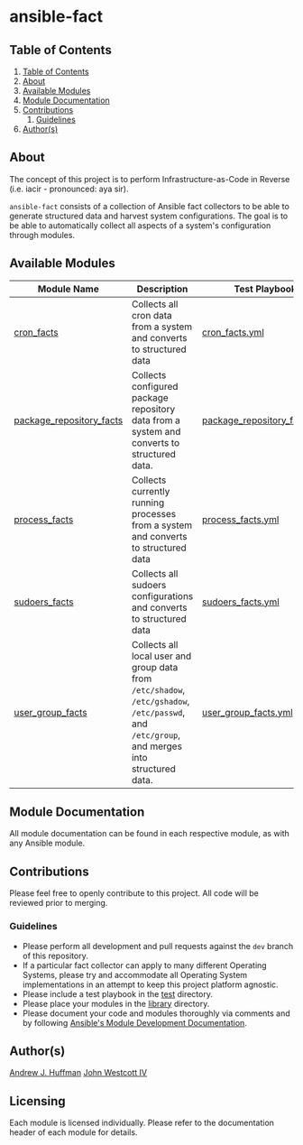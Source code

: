 # ansible-fact
## Table of Contents
<!-- TOC depthFrom:2 depthTo:6 withLinks:1 updateOnSave:1 orderedList:1 -->

1. [Table of Contents](#table-of-contents)
2. [About](#about)
3. [Available Modules](#available-modules)
4. [Module Documentation](#module-documentation)
5. [Contributions](#contributions)
	1. [Guidelines](#guidelines)
6. [Author(s)](#authors)

<!-- /TOC -->

## About
The concept of this project is to perform Infrastructure-as-Code in Reverse (i.e. iacir - pronounced: aya sir).  

`ansible-fact` consists of a collection of Ansible fact collectors to be able to generate structured data and harvest system configurations.  The goal is to be able to automatically collect all aspects of a system's configuration through modules.

## Available Modules
| Module Name | Description | Test Playbook |
| --- | --- | --- |
| [cron_facts](library/cron_facts.py) | Collects all cron data from a system and converts to structured data | [cron_facts.yml](test/cron_facts.yml) |
| [package_repository_facts](library/package_repository_facts.py) | Collects configured package repository data from a system and converts to structured data. | [package_repository_facts.yml](test/package_repository_facts.yml) |
| [process_facts](library/process_facts.py) | Collects currently running processes from a system and converts to structured data | [process_facts.yml](test/process_facts.yml) |
| [sudoers_facts](library/sudoers_facts.py) | Collects all sudoers configurations and converts to structured data | [sudoers_facts.yml](test/sudoers_facts.yml) |
| [user_group_facts](library/user_group_facts.py) | Collects all local user and group data from `/etc/shadow`, `/etc/gshadow`, `/etc/passwd`, and `/etc/group`, and merges into structured data. | [user_group_facts.yml](test/user_group_facts.yml)

## Module Documentation
All module documentation can be found in each respective module, as with any Ansible module.

## Contributions
Please feel free to openly contribute to this project.  All code will be reviewed prior to merging.

### Guidelines
* Please perform all development and pull requests against the `dev` branch of this repository.
* If a particular fact collector can apply to many different Operating Systems, please try and accommodate all Operating System implementations in an attempt to keep this project platform agnostic.
* Please include a test playbook in the [test](test) directory.
* Please place your modules in the [library](library) directory.
* Please document your code and modules thoroughly via comments and by following [Ansible's Module Development Documentation](https://docs.ansible.com/ansible/latest/dev_guide/developing_modules_general.html#starting-a-new-module).

## Author(s)
[Andrew J. Huffman](https://github.com/ahuffman)
[John Westcott IV](https://github.com/john-westcott-iv)

## Licensing
Each module is licensed individually.  Please refer to the documentation header of each module for details.
